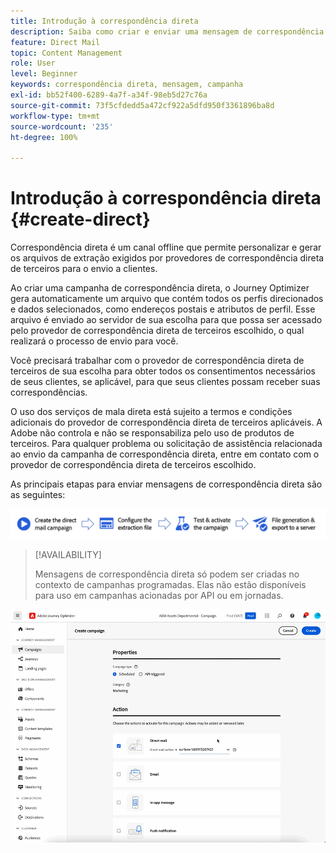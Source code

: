 ```yaml
---
title: Introdução à correspondência direta
description: Saiba como criar e enviar uma mensagem de correspondência direta no Journey Optimizer
feature: Direct Mail
topic: Content Management
role: User
level: Beginner
keywords: correspondência direta, mensagem, campanha
exl-id: bb52f400-6289-4a7f-a34f-98eb5d27c76a
source-git-commit: 73f5cfdedd5a472cf922a5dfd950f3361896ba8d
workflow-type: tm+mt
source-wordcount: '235'
ht-degree: 100%

---
```


# Introdução à correspondência direta {#create-direct}

Correspondência direta é um canal offline que permite personalizar e gerar os arquivos de extração exigidos por provedores de correspondência direta de terceiros para o envio a clientes.

Ao criar uma campanha de correspondência direta, o Journey Optimizer gera automaticamente um arquivo que contém todos os perfis direcionados e dados selecionados, como endereços postais e atributos de perfil. Esse arquivo é enviado ao servidor de sua escolha para que possa ser acessado pelo provedor de correspondência direta de terceiros escolhido, o qual realizará o processo de envio para você.

Você precisará trabalhar com o provedor de correspondência direta de terceiros de sua escolha para obter todos os consentimentos necessários de seus clientes, se aplicável, para que seus clientes possam receber suas correspondências.

O uso dos serviços de mala direta está sujeito a termos e condições adicionais do provedor de correspondência direta de terceiros aplicáveis.  A Adobe não controla e não se responsabiliza pelo uso de produtos de terceiros. Para qualquer problema ou solicitação de assistência relacionada ao envio da campanha de correspondência direta, entre em contato com o provedor de correspondência direta de terceiros escolhido.

As principais etapas para enviar mensagens de correspondência direta são as seguintes:

![](assets/dm-creation-process.png)

>[!AVAILABILITY]
>
>Mensagens de correspondência direta só podem ser criadas no contexto de campanhas programadas. Elas não estão disponíveis para uso em campanhas acionadas por API ou em jornadas.

![](../rn/assets/do-not-localize/gif-dm.gif)


